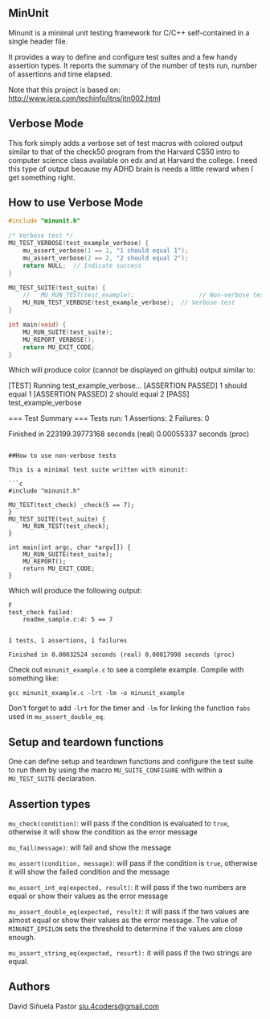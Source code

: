 ## MinUnit

Minunit is a minimal unit testing framework for C/C++ self-contained in a
single header file.

It provides a way to define and configure test suites and a few handy assertion
types.  It reports the summary of the number of tests run, number of assertions
and time elapsed.

Note that this project is based on:
http://www.jera.com/techinfo/jtns/jtn002.html

## Verbose Mode

This fork simply adds a verbose set of test macros with colored output similar to that of the check50 program from the Harvard CS50 intro to computer science class available on edx and at Harvard the college. I need this type of output because my ADHD brain is needs a little reward when I get something right.

## How to use Verbose Mode

```c
#include "minunit.h"

/* Verbose test */
MU_TEST_VERBOSE(test_example_verbose) {
    mu_assert_verbose(1 == 1, "1 should equal 1");
    mu_assert_verbose(2 == 2, "2 should equal 2");
    return NULL;  // Indicate success
}

MU_TEST_SUITE(test_suite) {
    //   MU_RUN_TEST(test_example);                  // Non-verbose test
    MU_RUN_TEST_VERBOSE(test_example_verbose);  // Verbose test
}

int main(void) {
    MU_RUN_SUITE(test_suite);
    MU_REPORT_VERBOSE();
    return MU_EXIT_CODE;
}

```
Which will produce color (cannot be displayed on github) output similar to:

[TEST] Running test_example_verbose...
[ASSERTION PASSED] 1 should equal 1
[ASSERTION PASSED] 2 should equal 2
[PASS] test_example_verbose

=== Test Summary ===
Tests run: 1
Assertions: 2
Failures: 0

Finished in 223199.39773168 seconds (real) 0.00055337 seconds (proc)
```

##How to use non-verbose tests

This is a minimal test suite written with minunit:

```c
#include "minunit.h"

MU_TEST(test_check) _check(5 == 7);
}
MU_TEST_SUITE(test_suite) {
	MU_RUN_TEST(test_check);
}

int main(int argc, char *argv[]) {
	MU_RUN_SUITE(test_suite);
	MU_REPORT();
	return MU_EXIT_CODE;
}
```


Which will produce the following output:

```
F
test_check failed:
	readme_sample.c:4: 5 == 7


1 tests, 1 assertions, 1 failures

Finished in 0.00032524 seconds (real) 0.00017998 seconds (proc)
```

Check out `minunit_example.c` to see a complete example. Compile with something
like:

```
gcc minunit_example.c -lrt -lm -o minunit_example
```

Don't forget to add `-lrt` for the timer and `-lm` for linking the function `fabs`
used in `mu_assert_double_eq`.

## Setup and teardown functions

One can define setup and teardown functions and configure the test suite to run
them by using the macro `MU_SUITE_CONFIGURE` with within a `MU_TEST_SUITE`
declaration.

## Assertion types

`mu_check(condition)`: will pass if the condition is evaluated to `true`, otherwise
it will show the condition as the error message

`mu_fail(message)`: will fail and show the message

`mu_assert(condition, message)`: will pass if the condition is `true`, otherwise it
will show the failed condition and the message

`mu_assert_int_eq(expected, result)`: it will pass if the two numbers are
equal or show their values as the error message

`mu_assert_double_eq(expected, result)`: it will pass if the two values
are almost equal or show their values as the error message. The value of
`MINUNIT_EPSILON` sets the threshold to determine if the values are close enough.

`mu_assert_string_eq(expected, resurt):` it will pass if the two strings are equal.

## Authors

David Siñuela Pastor <siu.4coders@gmail.com>
